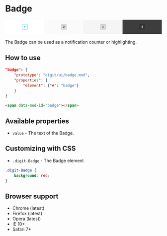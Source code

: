 # Badge

![Badge](screenshot.png)

The Badge can be used as a notification counter or highlighting.

## How to use

```json
"badge": {
    "prototype": "digit/ui/badge.mod",
    "properties": {
        "element": {"#": "badge"}
    }
}
```

```html
<span data-mod-id="badge"></span>
```



## Available properties

* `value` - The text of the Badge.



## Customizing with CSS

* `.digit-Badge` - The Badge element

```css
.digit-Badge {
    background: red;
}
```



## Browser support

* Chrome (latest)
* Firefox (latest)
* Opera (latest)
* IE 10+
* Safari 7+
